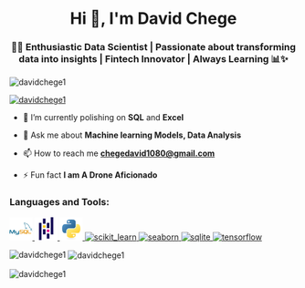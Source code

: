 <h1 align="center">Hi 👋, I'm David Chege</h1>
<h3 align="center">👩‍💻 Enthusiastic Data Scientist | Passionate about transforming data into insights | Fintech Innovator | Always Learning 📊✨</h3>

<p align="left"> <img src="https://komarev.com/ghpvc/?username=davidchege1&label=Profile%20views&color=0e75b6&style=flat" alt="davidchege1" /> </p>


<p align="left"> <a href="https://github.com/ryo-ma/github-profile-trophy"><img src="https://github-profile-trophy.vercel.app/?username=davidchege1" alt="davidchege1" /></a> </p>


- 🌱 I’m currently polishing on **SQL** and **Excel**

- 💬 Ask me about **Machine learning Models, Data Analysis**

- 📫 How to reach me **chegedavid1080@gmail.com**

- ⚡ Fun fact **I am A Drone Aficionado**

<p align="left">
</p>

<h3 align="left">Languages and Tools:</h3>
<p align="left"> <a href="https://www.mysql.com/" target="_blank" rel="noreferrer"> <img src="https://raw.githubusercontent.com/devicons/devicon/master/icons/mysql/mysql-original-wordmark.svg" alt="mysql" width="40" height="40"/> </a> <a href="https://pandas.pydata.org/" target="_blank" rel="noreferrer"> <img src="https://raw.githubusercontent.com/devicons/devicon/2ae2a900d2f041da66e950e4d48052658d850630/icons/pandas/pandas-original.svg" alt="pandas" width="40" height="40"/> </a> <a href="https://www.python.org" target="_blank" rel="noreferrer"> <img src="https://raw.githubusercontent.com/devicons/devicon/master/icons/python/python-original.svg" alt="python" width="40" height="40"/> </a> <a href="https://scikit-learn.org/" target="_blank" rel="noreferrer"> <img src="https://upload.wikimedia.org/wikipedia/commons/0/05/Scikit_learn_logo_small.svg" alt="scikit_learn" width="40" height="40"/> </a> <a href="https://seaborn.pydata.org/" target="_blank" rel="noreferrer"> <img src="https://seaborn.pydata.org/_images/logo-mark-lightbg.svg" alt="seaborn" width="40" height="40"/> </a> <a href="https://www.sqlite.org/" target="_blank" rel="noreferrer"> <img src="https://www.vectorlogo.zone/logos/sqlite/sqlite-icon.svg" alt="sqlite" width="40" height="40"/> </a> <a href="https://www.tensorflow.org" target="_blank" rel="noreferrer"> <img src="https://www.vectorlogo.zone/logos/tensorflow/tensorflow-icon.svg" alt="tensorflow" width="40" height="40"/> </a> </p>



<p><img align="left" src="https://github-readme-stats.vercel.app/api/top-langs?username=davidchege1&show_icons=true&locale=en&layout=compact" alt="davidchege1" /></p>



<p>&nbsp;<img align="center" src="https://github-readme-stats.vercel.app/api?username=davidchege1&show_icons=true&locale=en" alt="davidchege1" /></p>



<p><img align="center" src="https://github-readme-streak-stats.herokuapp.com/?user=davidchege1&" alt="davidchege1" /></p>
